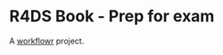 # R4DS Book - Prep for exam

A [workflowr][] project.

[workflowr]: https://github.com/jdblischak/workflowr
